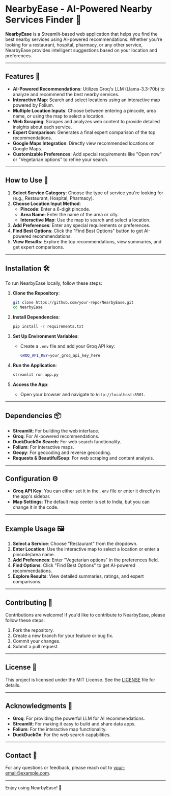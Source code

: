 # NearbyEase - AI-Powered Nearby Services Finder 📍

**NearbyEase** is a Streamlit-based web application that helps you find the best nearby services using AI-powered recommendations. Whether you're looking for a restaurant, hospital, pharmacy, or any other service, NearbyEase provides intelligent suggestions based on your location and preferences.

---

## Features 🌟

- **AI-Powered Recommendations**: Utilizes Groq's LLM (Llama-3.3-70b) to analyze and recommend the best nearby services.
- **Interactive Map**: Search and select locations using an interactive map powered by Folium.
- **Multiple Location Inputs**: Choose between entering a pincode, area name, or using the map to select a location.
- **Web Scraping**: Scrapes and analyzes web content to provide detailed insights about each service.
- **Expert Comparison**: Generates a final expert comparison of the top recommendations.
- **Google Maps Integration**: Directly view recommended locations on Google Maps.
- **Customizable Preferences**: Add special requirements like "Open now" or "Vegetarian options" to refine your search.

---

## How to Use 🚀

1. **Select Service Category**: Choose the type of service you're looking for (e.g., Restaurant, Hospital, Pharmacy).
2. **Choose Location Input Method**:
   - **Pincode**: Enter a 6-digit pincode.
   - **Area Name**: Enter the name of the area or city.
   - **Interactive Map**: Use the map to search and select a location.
3. **Add Preferences**: Enter any special requirements or preferences.
4. **Find Best Options**: Click the "Find Best Options" button to get AI-powered recommendations.
5. **View Results**: Explore the top recommendations, view summaries, and get expert comparisons.

---

## Installation 🛠️

To run NearbyEase locally, follow these steps:

1. **Clone the Repository**:
   ```bash
   git clone https://github.com/your-repo/NearbyEase.git
   cd NearbyEase
   ```

2. **Install Dependencies**:
   ```bash
   pip install -r requirements.txt
   ```

3. **Set Up Environment Variables**:
   - Create a `.env` file and add your Groq API key:
     ```bash
     GROQ_API_KEY=your_groq_api_key_here
     ```

4. **Run the Application**:
   ```bash
   streamlit run app.py
   ```

5. **Access the App**:
   - Open your browser and navigate to `http://localhost:8501`.

---

## Dependencies 📦

- **Streamlit**: For building the web interface.
- **Groq**: For AI-powered recommendations.
- **DuckDuckGo Search**: For web search functionality.
- **Folium**: For interactive maps.
- **Geopy**: For geocoding and reverse geocoding.
- **Requests & BeautifulSoup**: For web scraping and content analysis.

---

## Configuration ⚙️

- **Groq API Key**: You can either set it in the `.env` file or enter it directly in the app's sidebar.
- **Map Settings**: The default map center is set to India, but you can change it in the code.

---

## Example Usage 🖼️

1. **Select a Service**: Choose "Restaurant" from the dropdown.
2. **Enter Location**: Use the interactive map to select a location or enter a pincode/area name.
3. **Add Preferences**: Enter "Vegetarian options" in the preferences field.
4. **Find Options**: Click "Find Best Options" to get AI-powered recommendations.
5. **Explore Results**: View detailed summaries, ratings, and expert comparisons.

---

## Contributing 🤝

Contributions are welcome! If you'd like to contribute to NearbyEase, please follow these steps:

1. Fork the repository.
2. Create a new branch for your feature or bug fix.
3. Commit your changes.
4. Submit a pull request.

---

## License 📄

This project is licensed under the MIT License. See the [LICENSE](LICENSE) file for details.

---

## Acknowledgments 🙏

- **Groq**: For providing the powerful LLM for AI recommendations.
- **Streamlit**: For making it easy to build and share data apps.
- **Folium**: For the interactive map functionality.
- **DuckDuckGo**: For the web search capabilities.

---

## Contact 📧

For any questions or feedback, please reach out to [your-email@example.com](mailto:your-email@example.com).

---

Enjoy using NearbyEase! 🌟